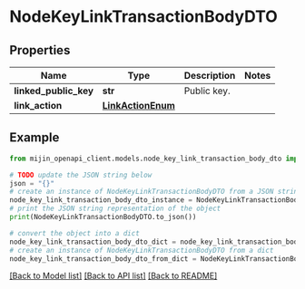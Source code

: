 # NodeKeyLinkTransactionBodyDTO


## Properties

Name | Type | Description | Notes
------------ | ------------- | ------------- | -------------
**linked_public_key** | **str** | Public key. | 
**link_action** | [**LinkActionEnum**](LinkActionEnum.md) |  | 

## Example

```python
from mijin_openapi_client.models.node_key_link_transaction_body_dto import NodeKeyLinkTransactionBodyDTO

# TODO update the JSON string below
json = "{}"
# create an instance of NodeKeyLinkTransactionBodyDTO from a JSON string
node_key_link_transaction_body_dto_instance = NodeKeyLinkTransactionBodyDTO.from_json(json)
# print the JSON string representation of the object
print(NodeKeyLinkTransactionBodyDTO.to_json())

# convert the object into a dict
node_key_link_transaction_body_dto_dict = node_key_link_transaction_body_dto_instance.to_dict()
# create an instance of NodeKeyLinkTransactionBodyDTO from a dict
node_key_link_transaction_body_dto_from_dict = NodeKeyLinkTransactionBodyDTO.from_dict(node_key_link_transaction_body_dto_dict)
```
[[Back to Model list]](../README.md#documentation-for-models) [[Back to API list]](../README.md#documentation-for-api-endpoints) [[Back to README]](../README.md)



